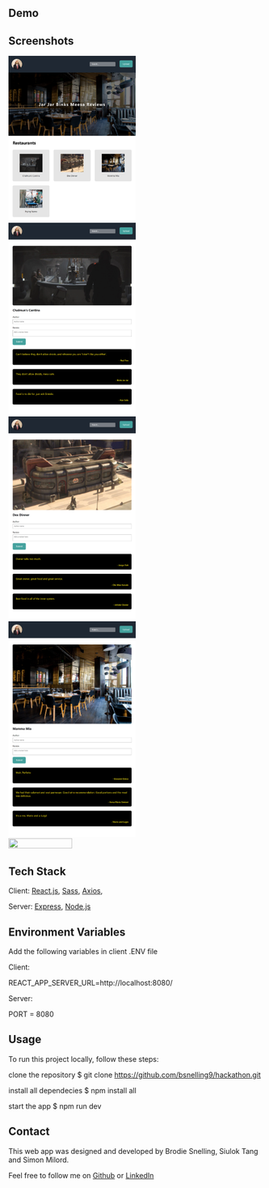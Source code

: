 ## Demo



## Screenshots

<img src="https://github.com/bsnelling9/hackathon/blob/main/images/meesareviews.png" width=50% height=50%>
<img src="https://github.com/bsnelling9/hackathon/blob/main/images/meesareviews-chal.png" width=50% height=50%>
<img src="https://github.com/bsnelling9/hackathon/blob/main/images/meesareviews-dex.png" width=50% height=50%>
<img src="https://github.com/bsnelling9/hackathon/blob/main/images/meesareviews-italy.png" width=50% height=50%>
<img src="https://github.com/bsnelling9/hackathon/blob/main/images/meesareviews-nemo.png" width=50% height=50%>


## Tech Stack
Client:
[React.js](https://reactjs.org/),
[Sass](https://sass-lang.com/),
[Axios](https://axios-http.com/),

Server:
[Express](https://expressjs.com/),
[Node.js](https://nodejs.org/en/)

## Environment Variables
Add the following variables in client .ENV file

Client: 

REACT_APP_SERVER_URL=http://localhost:8080/
  
Server:
  
PORT = 8080

## Usage
To run this project locally, follow these steps:

clone the repository
$ git clone https://github.com/bsnelling9/hackathon.git

install all dependecies
$ npm install all

start the app
$ npm run dev


## Contact
This web app was designed and developed by Brodie Snelling, Siulok Tang and Simon Milord.

Feel free to follow me on [Github](https://github.com/bsnelling9) or [LinkedIn](https://www.linkedin.com/in/brodie-snelling/)
